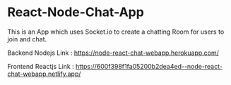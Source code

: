 # React-Node-Chat-App
This is an App which uses Socket.io to create a chatting Room for users to join and chat.

Backend Nodejs Link : https://node-react-chat-webapp.herokuapp.com/

Frontend Reactjs Link : https://600f398f1fa05200b2dea4ed--node-react-chat-webapp.netlify.app/
